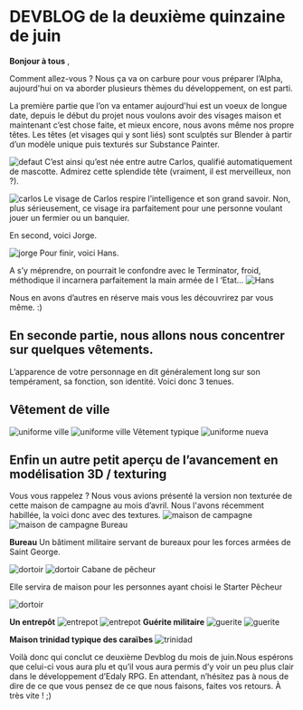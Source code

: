 # DEVBLOG de la deuxième quinzaine de juin

**Bonjour à tous** ,

Comment allez-vous ? Nous ça va on carbure pour vous préparer l’Alpha, aujourd'hui on va aborder plusieurs thèmes du développement, on est parti. 

La première partie que l’on va entamer aujourd'hui est un voeux de longue date, depuis le début du projet nous voulons avoir des visages maison et maintenant c’est chose faite, et mieux encore, nous avons même nos propre têtes. Les têtes (et visages qui y sont liés) sont sculptés sur Blender à partir d’un modèle unique puis texturés sur Substance Painter.


![defaut](https://cdn.discordapp.com/attachments/677483966059642880/722243815733460992/VisageDefault.jpg)
C’est ainsi qu’est née entre autre Carlos, qualifié automatiquement de mascotte. Admirez cette splendide tête (vraiment, il est merveilleux, non ?).

![carlos](https://cdn.discordapp.com/attachments/677483966059642880/722243877691457566/Carlos.jpg)
Le visage de Carlos respire l’intelligence et son grand savoir. Non, plus sérieusement, ce visage ira parfaitement pour une personne voulant jouer un fermier ou un banquier.

En second, voici Jorge. 

![jorge](https://cdn.discordapp.com/attachments/677483966059642880/722243865163071618/Jorge.jpg)
Pour finir, voici Hans.

A s’y méprendre, on pourrait le confondre avec le Terminator, froid, méthodique il incarnera parfaitement la main armée de l ‘Etat...
![Hans](https://cdn.discordapp.com/attachments/677483966059642880/722243873136443462/Hans.jpg)

Nous en avons d’autres en réserve mais vous les découvrirez par vous même. :)

## En seconde partie, nous allons nous concentrer sur quelques vêtements. 

L’apparence de votre personnage en dit généralement long sur son tempérament, sa fonction, son identité. Voici donc 3 tenues.


## Vêtement de ville

![uniforme ville](https://cdn.discordapp.com/attachments/677483966059642880/722243835685634068/uniforme_civil.jpg)
![uniforme ville](https://cdn.discordapp.com/attachments/677483966059642880/722243825799528468/uniforme_civil_2.jpg)
Vêtement typique
![uniforme nueva](https://cdn.discordapp.com/attachments/677483966059642880/722243820619825163/uniforme_cnueva.jpg)




## Enfin un autre petit aperçu de l’avancement en modélisation 3D / texturing


Vous vous rappelez ? Nous vous avions présenté la version non texturée de cette maison de campagne au mois d’avril. Nous l'avons récemment habillée, la voici donc avec des textures.
![maison de campagne](https://cdn.discordapp.com/attachments/677483966059642880/722244004850171954/petitemaisontest.jpg)
![maison de campagne](https://cdn.discordapp.com/attachments/677483966059642880/722243949078773840/petitemaison_2.jpg)
Bureau

**Bureau**
Un bâtiment militaire servant de bureaux pour les forces armées de Saint George.

![dortoir](https://cdn.discordapp.com/attachments/677483966059642880/722244018351636520/dortoirMilitaire.jpg)
![dortoir](https://cdn.discordapp.com/attachments/677483966059642880/722243924315471943/dortoirMilitaire_2.jpg)
Cabane de pêcheur 

Elle servira de maison pour les personnes ayant choisi le Starter Pêcheur 
 
![dortoir](https://cdn.discordapp.com/attachments/677483966059642880/722243969836122223/cabane_du_pecheur.jpg)

**Un entrepôt**
![entrepot](https://cdn.discordapp.com/attachments/677483966059642880/722244016699343038/petitEntrepot.jpg)
![entrepot](https://cdn.discordapp.com/attachments/677483966059642880/722243960428298311/petitEntrepot_2.jpg)
**Guérite militaire**
![guerite](https://cdn.discordapp.com/attachments/677483966059642880/722244003822567494/gueritte.jpg)
![guerite](https://cdn.discordapp.com/attachments/677483966059642880/722243921198972958/gueritte_2.jpg)


**Maison trinidad typique des caraïbes**
![trinidad](https://cdn.discordapp.com/attachments/677483966059642880/722243999406096483/Trinidad.jpg)

Voilà donc qui conclut ce deuxième Devblog du mois de juin.Nous espérons que celui-ci vous aura plu et qu’il vous aura permis d’y voir un peu plus clair dans le développement d’Edaly RPG. En attendant, n’hésitez pas à nous de dire de ce que vous pensez de ce que nous faisons, faites vos retours. À très vite ! ;)

